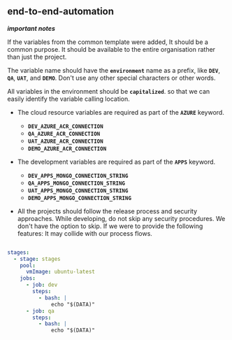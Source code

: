 ## end-to-end-automation

**_important notes_**

If the variables from the common template were added, It should be a common purpose. It should be available to the entire organisation rather than just the project.

The variable name should have the **`environment`** name as a prefix, like **`DEV`**, **`QA`**, **`UAT`**, and **`DEMO`**. Don't use any other special characters or other words.

All variables in the environment should be **`capitalized`**. so that we can easily identify the variable calling location.

- The cloud resource variables are required as part of the **`AZURE`** keyword.

  - **`DEV_AZURE_ACR_CONNECTION`**
  - **`QA_AZURE_ACR_CONNECTION`**
  - **`UAT_AZURE_ACR_CONNECTION`**
  - **`DEMO_AZURE_ACR_CONNECTION`**

- The development variables are required as part of the **`APPS`** keyword.

  - **`DEV_APPS_MONGO_CONNECTION_STRING`**
  - **`QA_APPS_MONGO_CONNECTION_STRING`**
  - **`UAT_APPS_MONGO_CONNECTION_STRING`**
  - **`DEMO_APPS_MONGO_CONNECTION_STRING`**

- All the projects should follow the release process and security approaches. While developing, do not skip any security procedures. We don't have the option to skip. If we were to provide the following features: It may collide with our process flows.


```yml

stages:
  - stage: stages
    pool:
      vmImage: ubuntu-latest
    jobs:
      - job: dev
        steps:
          - bash: |
              echo "$(DATA)"
      - job: qa
        steps:
          - bash: |
              echo "$(DATA)"

```